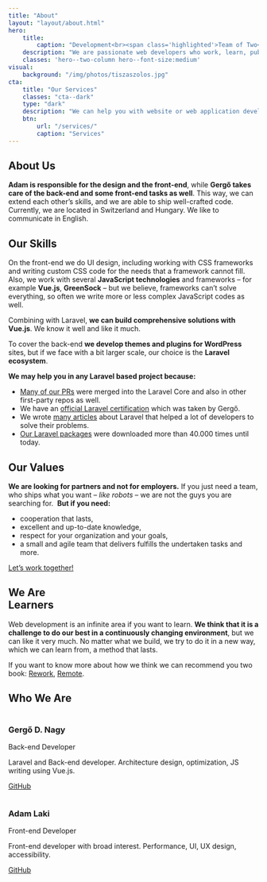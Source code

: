 ```yaml
---
title: "About"
layout: "layout/about.html"
hero:
    title:
        caption: "Development<br><span class='highlighted'>Team of Two</span>"
    description: "We are passionate web developers who work, learn, publish, and create together."
    classes: 'hero--two-column hero--font-size:medium'
visual:
    background: "/img/photos/tiszaszolos.jpg"
cta:
    title: "Our Services"
    classes: "cta--dark"
    type: "dark"
    description: "We can help you with website or web application development. We can serve your goals with our guidance."
    btn:
        url: "/services/"
        caption: "Services"
---
```


<div class="l-post l-post--narrow">
    <div class="container container--narrow">
        <div class="l-post__list">
            <div class="text-card text-card--two-column">
                <h2 class="text-card__title">About Us</h2>
                <div class="post-content">
                    <p><strong>Adam is responsible for the design and the front-end</strong>, while <strong>Gergő takes care of the back-end and some front-end tasks as well</strong>. This way, we can extend each other’s skills, and we are able to ship well-crafted code. Currently, we are located in Switzerland and Hungary. We like to communicate in English.</p>
                </div>
            </div>
            <div class="text-card text-card--two-column">
                <h2 class="text-card__title">Our Skills</h2>
                <div class="post-content">
                    <p>On the front-end we do UI design, including working with CSS frameworks and writing custom CSS code for the needs that a framework cannot fill. Also, we work with several <strong>JavaScript technologies</strong> and frameworks – for example <strong>Vue.js</strong>, <strong>GreenSock</strong> – but we believe, frameworks can’t solve everything, so often we write more or less complex JavaScript codes as well.</p>
                    <p>Combining with Laravel, <strong>we can build comprehensive solutions with Vue.js</strong>. We know it well and like it much. </p>
                    <p>To cover the back-end <strong>we develop themes and plugins for WordPress </strong>sites, but if we face with a bit larger scale, our choice is the <strong>Laravel ecosystem</strong>. </p>
                    <p>
                        <strong>We may help you in any Laravel based project because:</strong>
                    </p>
                    <ul>
                        <li>
                            <a href="https://github.com/laravel/framework/commits?author=iamgergo">Many of our PRs</a> were merged into the Laravel Core and also in other first-party repos as well.
                        </li>
                        <li>We have an <a href="https://exam.laravelcert.com/is/D-Nagy-Gergo/certified-since/2020-06-23">official Laravel certification</a> which was taken by Gergő. </li>
                        <li>We wrote <a href="https://pineco.de/category/laravel/">many articles</a> about Laravel that helped a lot of developers to solve their problems. </li>
                        <li>
                            <a href="https://packagist.org/users/conedevelopment/packages/">Our Laravel packages</a> were downloaded more than 40.000 times until today.
                        </li>
                    </ul>
                </div>
            </div>
            <div class="text-card text-card--two-column">
                <h2 class="text-card__title">Our Values</h2>
                <div class="post-content">
                    <p>
                        <strong>We are looking for partners and not for employers.</strong> If you just need a team, who ships what you want – <em>like robots</em> – we are not the guys you are searching for.&nbsp; <strong>But if you need:</strong>
                    </p>
                    <ul>
                        <li>cooperation that lasts,</li>
                        <li>excellent and up-to-date knowledge,</li>
                        <li>respect for your organization and your goals,</li>
                        <li>a small and agile team that delivers fulfills the undertaken tasks and more.</li>
                    </ul>
                    <p>
                        <a href="/contact/">Let’s work together!</a>
                    </p>
                </div>
            </div>
            <div class="text-card text-card--two-column">
                <h2 class="text-card__title">We Are<br>Learners</h2>
                <div class="post-content">
                    <p>Web development is an infinite area if you want to learn. <strong> We think that it is a challenge to do our best in a continuously changing environment</strong>, but we can like it very much. No matter what we build, we try to do it in a new way, which we can learn from, a method that lasts.</p>
                    <p>If you want to know more about how we think we can recommend you two book: <a href="https://www.amazon.com/ReWork-Change-Way-Work-Forever-ebook/dp/B003ELY7PG">Rework</a>, <a href="https://www.amazon.com/Remote-Required-David-Heinemeier-Hansson-ebook/dp/B00CZ7OC46/">Remote</a>.</p>
                </div>
            </div>
            <div class="text-card text-card--two-column">
                <h2 class="text-card__title">Who We Are</h2>
                <div class="l-team-member">
                    <div class="team-member-card">
                        <div class="team-member-card__header">
                            <img src="//secure.gravatar.com/avatar/511c68b33bbb4e963fb2605fcef8a5fb?s=128&amp;d=mm&amp;r=g" alt="" class="team-member-card__avatar">
                            <div class="team-member-card__caption">
                                <h3 class="team-member-card__name">Gergő D. Nagy</h3>
                                <p class="team-member-card__job">Back-end Developer</p>
                            </div>
                        </div>
                        <div class="team-member-card__body">
                            <p>Laravel and Back-end developer. Architecture design, optimization, JS writing using Vue.js.</p>
                            <p><a href="https://github.com/iamgergo" target="_blank" rel="noopener">GitHub</a>
                            </p>
                        </div>
                    </div>
                    <div class="team-member-card">
                        <div class="team-member-card__header">
                            <img src="//secure.gravatar.com/avatar/fd9479a898c593601efd2fe758a86dba?s=128&amp;d=mm&amp;r=g" alt="" class="team-member-card__avatar">
                            <div class="team-member-card__caption">
                                <h3 class="team-member-card__name">Adam Laki</h3>
                                <p class="team-member-card__job">Front-end Developer</p>
                            </div>
                        </div>
                        <div class="team-member-card__body">
                            <p>Front-end developer with broad interest. Performance, UI, UX design, accessibility.</p>
                            <p><a href="https://github.com/adamlaki" target="_blank" rel="noopener">GitHub</a></p>
                        </div>
                    </div>
                </div>
            </div>
        </div>
    </div>
</div>
